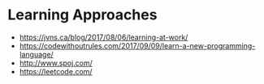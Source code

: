 # Learning Approaches
* https://jvns.ca/blog/2017/08/06/learning-at-work/
* https://codewithoutrules.com/2017/09/09/learn-a-new-programming-language/
* http://www.spoj.com/
* https://leetcode.com/
